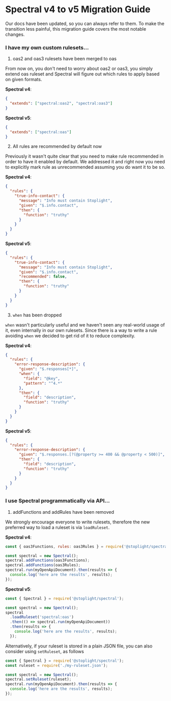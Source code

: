 # Spectral v4 to v5 Migration Guide

Our docs have been updated, so you can always refer to them. To make the transition less painful, this migration guide
covers the most notable changes.

### I have my own custom rulesets...

1. oas2 and oas3 rulesets have been merged to oas

From now on, you don't need to worry about oas2 or oas3, you simply extend oas ruleset and Spectral will figure out
which rules to apply based on given formats.

**Spectral v4**:

```json
{
  "extends": ["spectral:oas2", "spectral:oas3"]
}
```

**Spectral v5**:

```json
{
  "extends": ["spectral:oas"]
}
```

2. All rules are recommended by default now

Previously it wasn't quite clear that you need to make rule recommended in order to have it enabled by default. We
addressed it and right now you need to explicitly mark rule as unrecommended assuming you do want it to be so.

**Spectral v4**:

```json
{
  "rules": {
    "true-info-contact": {
      "message": "Info must contain Stoplight",
      "given": "$.info.contact",
      "then": {
        "function": "truthy"
      }
    }
  }
}
```

**Spectral v5**:

```json
{
  "rules": {
    "true-info-contact": {
      "message": "Info must contain Stoplight",
      "given": "$.info.contact",
      "recommended": false,
      "then": {
        "function": "truthy"
      }
    }
  }
}
```

3. `when` has been dropped

`when` wasn't particularly useful and we haven't seen any real-world usage of it, even internally in our own rulesets.
Since there is a way to write a rule avoiding `when` we decided to get rid of it to reduce complexity.

**Spectral v4**:

```json
{
  "rules": {
    "error-response-description": {
      "given": "$.responses[*]",
      "when": {
        "field": "@key",
        "pattern": "^4.*"
      },
      "then": {
        "field": "description",
        "function": "truthy"
      }
    }
  }
}
```

**Spectral v5**:

```json
{
  "rules": {
    "error-response-description": {
      "given": "$.responses.[?(@property >= 400 && @property < 500)]",
      "then": {
        "field": "description",
        "function": "truthy"
      }
    }
  }
}
```

### I use Spectral programmatically via API...

1. addFunctions and addRules have been removed

We strongly encourage everyone to write rulesets, therefore the new preferred way to load a ruleset is via
`loadRuleset`.

**Spectral v4**:

```js
const { oas3Functions, rules: oas3Rules } = require('@stoplight/spectral/dist/rulesets/oas3');

const spectral = new Spectral();
spectral.addFunctions(oas3Functions);
spectral.addFunctions(oas3Rules);
spectral.run(myOpenApiDocument).then(results => {
  console.log('here are the results', results);
});
```

**Spectral v5**:

```js
const { Spectral } = require('@stoplight/spectral');

const spectral = new Spectral();
spectral
  .loadRuleset('spectral:oas')
  .then(() => spectral.run(myOpenApiDocument))
  .then(results => {
    console.log('here are the results', results);
  });
```

Alternatively, if your ruleset is stored in a plain JSON file, you can also consider using `setRuleset`, as follows

```js
const { Spectral } = require('@stoplight/spectral');
const ruleset = require('./my-ruleset.json');

const spectral = new Spectral();
spectral.setRuleset(ruleset);
spectral.run(myOpenApiDocument).then(results => {
  console.log('here are the results', results);
});
```
